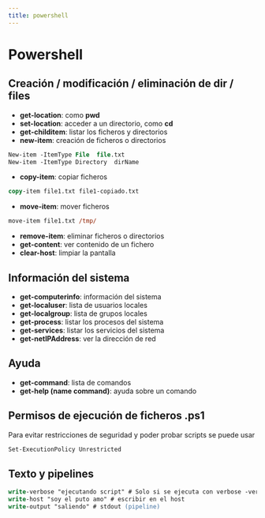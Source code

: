 ```yaml
---
title: powershell
---
```

# Powershell

## Creación / modificación / eliminación de dir / files
- **get-location**: como **pwd**
- **set-location**: acceder a un directorio, como **cd**
- **get-childitem**: listar los ficheros y directorios
- **new-item**: creación de ficheros o directorios
```ps
New-item -ItemType File  file.txt
New-item -ItemType Directory  dirName
```
- **copy-item**: copiar ficheros
```ps
copy-item file1.txt file1-copiado.txt
```
- **move-item**: mover ficheros
```ps
move-item file1.txt /tmp/
```
- **remove-item**: eliminar ficheros o directorios
- **get-content**: ver contenido de un fichero
- **clear-host**: limpiar la pantalla

## Información del sistema
- **get-computerinfo**: información del sistema
- **get-localuser**: lista de usuarios locales
- **get-localgroup**: lista de grupos locales
- **get-process**: listar los procesos del sistema
- **get-services**: listar los servicios del sistema
- **get-netIPAddress**: ver la dirección de red

## Ayuda
- **get-command**: lista de comandos
- **get-help (name command)**: ayuda sobre un comando

## Permisos de ejecución de ficheros .ps1
Para evitar restricciones de seguridad y poder probar scripts se puede usar
```ps
Set-ExecutionPolicy Unrestricted
```

## Texto y pipelines
```ps
write-verbose "ejecutando script" # Solo si se ejecuta con verbose -verbose
write-host "soy el puto amo" # escribir en el host
write-output "saliendo" # stdout (pipeline)
```